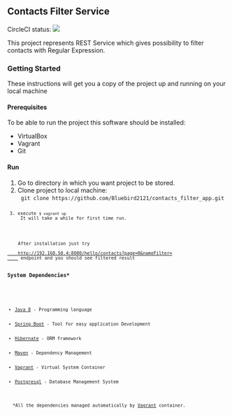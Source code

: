 <h2>Contacts Filter Service</h2>

CircleCI status: <a href="https://circleci.com/gh/Bluebird2121/contacts_filter_app/tree/master"><img src="https://circleci.com/gh/Bluebird2121/contacts_filter_app.png"></a>

This project represents REST Service which gives possibility to filter contacts with Regular Expression. 

<h3>Getting Started</h3>

These instructions will get you a copy of the project up and running on your local machine

<h4>Prerequisites</h4>
  To be able to run the project this software should be installed:  
  <ul>
    <li>VirtualBox</li>
    <li>Vagrant</li>
    <li>Git</li>
    
  </ul>


<h4>Run</h4>
    <ol>
        <li>Go to directory in which you want project to be stored.</li>
        <li>Clone project to local machine: <br><code> git clone https://github.com/Bluebird2121/contacts_filter_app.git<code></li>
        <li>execute <code>$ vagrant up</code> <br> It will take a while for first time run.</li>
    </ol>
    After installation just try 
    <a href="http://192.168.50.4:8080/hello/contacts?page=0&nameFilter=">
    http://192.168.50.4:8080/hello/contacts?page=0&nameFilter=
    </a> endpoint and you should see filtered result
  

<h3>System Dependencies*</h3>
  <ul>
    <li><a href="http://www.oracle.com/technetwork/java/javase/8-whats-new-2157071.html">Java 8</a> - Programming language</li>
    <li><a href="https://projects.spring.io/spring-boot/">Spring Boot</a> - Tool for easy application Development</li>
    <li><a href="http://hibernate.org/">Hibernate</a> - ORM framework</li>
    <li><a href="https://maven.apache.org/">Maven</a> - Dependency Management</li>
    <li><a href="https://www.vagrantup.com/">Vagrant</a> - Virtual System Container</li>
    <li><a href="https://www.postgresql.org/">Postgresql</a> - Database Management System</li>
  </ul>
  *All the dependencies managed automatically by <a href="https://www.vagrantup.com/">Vagrant</a> container.
